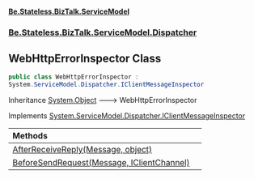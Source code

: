#### [Be.Stateless.BizTalk.ServiceModel](README.md 'README')
### [Be.Stateless.BizTalk.ServiceModel.Dispatcher](Be.Stateless.BizTalk.ServiceModel.Dispatcher.md 'Be.Stateless.BizTalk.ServiceModel.Dispatcher')

## WebHttpErrorInspector Class

```csharp
public class WebHttpErrorInspector :
System.ServiceModel.Dispatcher.IClientMessageInspector
```

Inheritance [System.Object](https://docs.microsoft.com/en-us/dotnet/api/System.Object 'System.Object') &#129106; WebHttpErrorInspector

Implements [System.ServiceModel.Dispatcher.IClientMessageInspector](https://docs.microsoft.com/en-us/dotnet/api/System.ServiceModel.Dispatcher.IClientMessageInspector 'System.ServiceModel.Dispatcher.IClientMessageInspector')

| Methods | |
| :--- | :--- |
| [AfterReceiveReply(Message, object)](WebHttpErrorInspector.AfterReceiveReply(Message,object).md 'Be.Stateless.BizTalk.ServiceModel.Dispatcher.WebHttpErrorInspector.AfterReceiveReply(System.ServiceModel.Channels.Message, object)') | |
| [BeforeSendRequest(Message, IClientChannel)](WebHttpErrorInspector.BeforeSendRequest(Message,IClientChannel).md 'Be.Stateless.BizTalk.ServiceModel.Dispatcher.WebHttpErrorInspector.BeforeSendRequest(System.ServiceModel.Channels.Message, System.ServiceModel.IClientChannel)') | |
